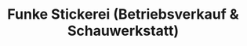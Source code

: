 ---
title: "Funke Stickerei (Betriebsverkauf & Schauwerkstatt)"
url: /muldenhammer/funke-stickerei-betriebsverkauf-und-schauwerkstatt/
shop: Modehaus
---
